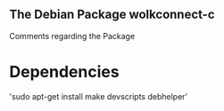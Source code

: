 The Debian Package wolkconnect-c
--------------------------------

Comments regarding the Package

# Dependencies
'sudo apt-get install make devscripts debhelper'
